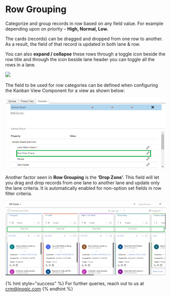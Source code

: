 # Row Grouping

Categorize and group records in row based on any field value. For example depending upon on priority – **High, Normal, Low.**&#x20;

The cards (records) can be dragged and dropped from one row to another. As a result, the field of that record is updated in both lane & row.&#x20;

You can also **expand / collapse** these rows through a toggle icon beside the row title and through the icon beside lane header you can toggle all the rows in a lane.

![](<../../.gitbook/assets/Row Grouping\_2 (1).png>)

The field to be used for row categories can be defined when configuring the Kanban View Component for a view as shown below:

![](<../../.gitbook/assets/1 (234).png>)

Another factor seen in **Row Grouping** is the **‘Drop Zone’.** This field will let you drag and drop records from one lane to another lane and update only the lane criteria. It is automatically enabled for non-option set fields in row filter criteria.

![](<../../.gitbook/assets/Drop zone.png>)

{% hint style="success" %}
For further queries, reach out to us at [crm@inogic.com](mailto:crm@inogic.com)
{% endhint %}
